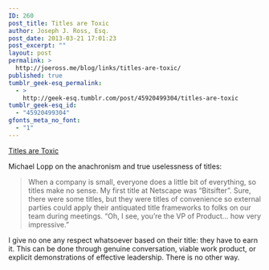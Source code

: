 ```yaml
---
ID: 260
post_title: Titles are Toxic
author: Joseph J. Ross, Esq.
post_date: 2013-03-21 17:01:23
post_excerpt: ""
layout: post
permalink: >
  http://joeross.me/blog/links/titles-are-toxic/
published: true
tumblr_geek-esq_permalink:
  - >
    http://geek-esq.tumblr.com/post/45920499304/titles-are-toxic
tumblr_geek-esq_id:
  - "45920499304"
gfonts_meta_no_font:
  - "1"
---
```

<a href='http://www.randsinrepose.com/archives/2013/03/19/titles_are_toxic.html?utm_source=loopinsight.com&amp;utm_medium=referral&amp;utm_campaign=Feed: loopinsight/KqJb (The Loop)'>Titles are Toxic</a><div class="link_description"><p>Michael Lopp on the anachronism and true uselessness of titles:</p>

<blockquote>
  <p>When a company is small, everyone does a little bit of everything, so titles make no sense. My first title at Netscape was “Bitsifter”. Sure, there were some titles, but they were titles of convenience so external parties could apply their antiquated title frameworks to folks on our team during meetings. “Oh, I see, you’re the VP of Product… how very impressive.”</p>
</blockquote>

<p>I give no one any respect whatsoever based on their title: they have to earn it. This can be done through genuine conversation, viable work product, or explicit demonstrations of effective leadership. There is no other way.</p></div>